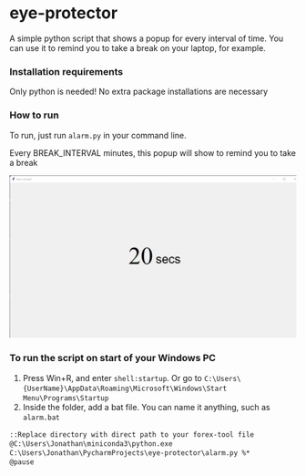 # eye-protector
A simple python script that shows a popup for every interval of time. 
You can use it to remind you to take a break on your laptop, for example. 

### Installation requirements
Only python is needed! 
No extra package installations are necessary

### How to run
To run, just run `alarm.py` in your command line.

Every BREAK_INTERVAL minutes, this popup will show to remind you to take a break

![img.png](https://raw.githubusercontent.com/jonkenobi/eye-protector/master/tk_popup_img.jpg)

### To run the script on start of your Windows PC
1. Press Win+R, and enter `shell:startup`. Or go to `C:\Users\{UserName}\AppData\Roaming\Microsoft\Windows\Start Menu\Programs\Startup`
2. Inside the folder, add a bat file. You can name it anything, such as `alarm.bat` 
```
::Replace directory with direct path to your forex-tool file
@C:\Users\Jonathan\miniconda3\python.exe C:\Users\Jonathan\PycharmProjects\eye-protector\alarm.py %*
@pause
```

